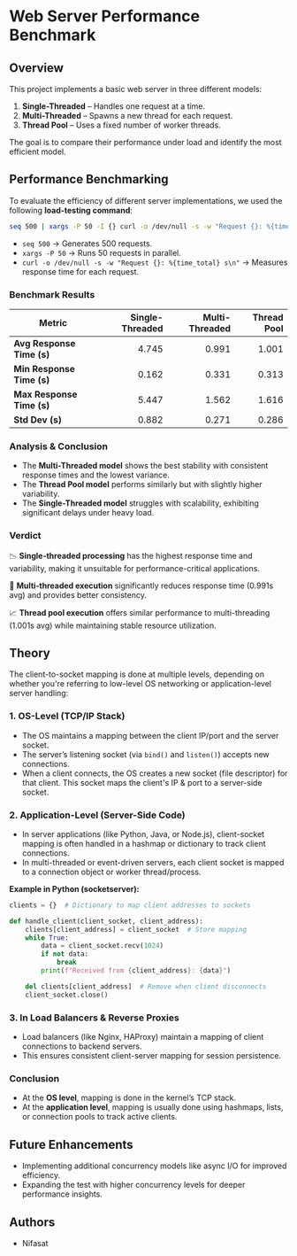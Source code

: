 # Web Server Performance Benchmark

## Overview
This project implements a basic web server in three different models:
1. **Single-Threaded** – Handles one request at a time.
2. **Multi-Threaded** – Spawns a new thread for each request.
3. **Thread Pool** – Uses a fixed number of worker threads.

The goal is to compare their performance under load and identify the most efficient model.

## Performance Benchmarking

To evaluate the efficiency of different server implementations, we used the following **load-testing command**:

```sh
seq 500 | xargs -P 50 -I {} curl -o /dev/null -s -w "Request {}: %{time_total} s\n" http://localhost:8010
```

- `seq 500` → Generates 500 requests.
- `xargs -P 50` → Runs 50 requests in parallel.
- `curl -o /dev/null -s -w "Request {}: %{time_total} s\n"` → Measures response time for each request.

### **Benchmark Results**

| Metric                    | Single-Threaded | Multi-Threaded | Thread Pool |
|---------------------------|---------------:|--------------:|------------:|
| **Avg Response Time (s)**  | 4.745           | 0.991          | 1.001       |
| **Min Response Time (s)**  | 0.162           | 0.331          | 0.313       |
| **Max Response Time (s)**  | 5.447           | 1.562          | 1.616       |
| **Std Dev (s)**            | 0.882           | 0.271          | 0.286       |

### **Analysis & Conclusion**
- The **Multi-Threaded model** shows the best stability with consistent response times and the lowest variance.
- The **Thread Pool model** performs similarly but with slightly higher variability.
- The **Single-Threaded model** struggles with scalability, exhibiting significant delays under heavy load.

### **Verdict**
📉 **Single-threaded processing** has the highest response time and variability, making it unsuitable for performance-critical applications.

🚀 **Multi-threaded execution** significantly reduces response time (0.991s avg) and provides better consistency.

📈 **Thread pool execution** offers similar performance to multi-threading (1.001s avg) while maintaining stable resource utilization.

## Theory
The client-to-socket mapping is done at multiple levels, depending on whether you're referring to low-level OS networking or application-level server handling:

### **1. OS-Level (TCP/IP Stack)**
- The OS maintains a mapping between the client IP/port and the server socket.
- The server’s listening socket (via `bind()` and `listen()`) accepts new connections.
- When a client connects, the OS creates a new socket (file descriptor) for that client. This socket maps the client's IP & port to a server-side socket.

### **2. Application-Level (Server-Side Code)**
- In server applications (like Python, Java, or Node.js), client-socket mapping is often handled in a hashmap or dictionary to track client connections.
- In multi-threaded or event-driven servers, each client socket is mapped to a connection object or worker thread/process.

**Example in Python (socketserver):**

```python
clients = {}  # Dictionary to map client addresses to sockets

def handle_client(client_socket, client_address):
    clients[client_address] = client_socket  # Store mapping
    while True:
        data = client_socket.recv(1024)
        if not data:
            break
        print(f"Received from {client_address}: {data}")

    del clients[client_address]  # Remove when client disconnects
    client_socket.close()
```

### **3. In Load Balancers & Reverse Proxies**
- Load balancers (like Nginx, HAProxy) maintain a mapping of client connections to backend servers.
- This ensures consistent client-server mapping for session persistence.

### **Conclusion**
- At the **OS level**, mapping is done in the kernel’s TCP stack.
- At the **application level**, mapping is usually done using hashmaps, lists, or connection pools to track active clients.

## Future Enhancements
- Implementing additional concurrency models like async I/O for improved efficiency.
- Expanding the test with higher concurrency levels for deeper performance insights.

## Authors
- Nifasat
